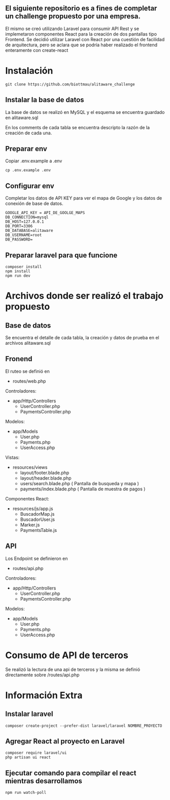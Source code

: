 ## El siguiente repositorio es a fines de completar un challenge propuesto por una empresa.
El mismo se creó utilizando Laravel para consumir API Rest y se implemetaron componentes React para la creación de dos pantallas tipo Frontend.
Se decidió utilizar Laravel con React por una cuestión de facilidad de arquitectura, pero se aclara que se podría haber realizado el frontend enteramente con create-react 

# Instalación
```
git clone https://github.com/biottmau/alitaware_challenge
```

## Instalar la base de datos  
La base de datos se realizó en MySQL y el esquema se encuentra guardado en alitaware.sql

En los comments de cada tabla  se encuentra descripto la razón de la creación de cada una.

## Preparar env
Copiar .env.example a .env
```
cp .env.example .env
```

## Configurar env
Completar los datos de API KEY para ver el mapa de Google y los datos de conexión de base de datos.

```
GOOGLE_API_KEY = API_DE_GOOLGE_MAPS
DB_CONNECTION=mysql
DB_HOST=127.0.0.1
DB_PORT=3306
DB_DATABASE=alitaware
DB_USERNAME=root
DB_PASSWORD=
```



## Preparar laravel para que funcione

```
composer install
npm install
npm run dev
```

# Archivos donde ser realizó el trabajo propuesto
## Base de datos
Se encuentra el detalle de cada tabla, la creación y datos de prueba en el archivos alitaware.sql

## Fronend
El ruteo se definió en
 * routes/web.php

Controladores:
* app/Http/Controllers
  - UserController.php
  - PaymentsController.php

Modelos:
* app/Models
  - User.php
  - Payments.php
  - UserAccess.php

Vistas:
* resources/views
  - layout/footer.blade.php
  - layout/header.blade.php
  - users/search.blade.php ( Pantalla de busqueda y mapa )
  - payments/index.blade.php ( Pantalla de muestra de pagos )

Componentes React:
* resources/js/app.js
  - BuscadorMap.js
  - BuscadorUser.js
  - Marker.js
  - PaymentsTable.js

## API
Los Endpoint se definieron en
 * routes/api.php

Controladores:
* app/Http/Controllers
  - UserController.php
  - PaymentsController.php

Modelos:
* app/Models
  - User.php
  - Payments.php
  - UserAccess.php

# Consumo de API de terceros
Se realizó la lectura de una api de terceros y la misma se definió directamente sobre /routes/api.php




# Información Extra

## Instalar laravel 
```
composer create-project --prefer-dist laravel/laravel NOMBRE_PROYECTO
```
## Agregar React al proyecto en Laravel
```
composer require laravel/ui
php artisan ui react
```

## Ejecutar comando para compilar el react mientras desarrollamos
```
npm run watch-poll
```
